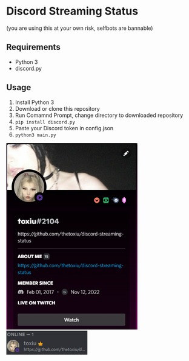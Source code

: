# Discord Streaming Status
(you are using this at your own risk, selfbots are bannable)

## Requirements

- Python 3
- discord.py

## Usage
1. Install Python 3
2. Download or clone this repository
3. Run Comamnd Prompt, change directory to downloaded repository
4. `pip install discord.py`
5. Paste your Discord token in config.json
6. `python3 main.py`

![streaming-status](https://raw.githubusercontent.com/thetoxiu/discord-streaming-status/master/discord-streaming-status.png)<br>
![streaming-status](https://raw.githubusercontent.com/thetoxiu/discord-streaming-status/master/discord-streaming-status1.png)
